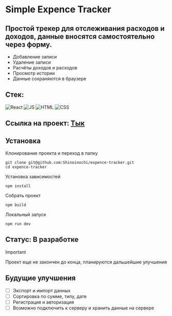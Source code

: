 # Simple Expence Tracker

## Простой трекер для отслеживания расходов и доходов, данные вносятся самостоятельно через форму.
- Добавление записи
- Удаление записи
- Расчёты доходов и расходов
- Просмотр истории
- Данные сохраняются в браузере
## Стек:
![React](https://github.com/Shinoinochi/Shinoinochi/assets/90762444/fca04466-ba77-4117-ac87-d84311450735) 
![JS](https://github.com/Shinoinochi/Shinoinochi/assets/90762444/b944dc7d-72de-48f2-90e3-537eac78bd88) 
![HTML](https://github.com/Shinoinochi/Shinoinochi/assets/90762444/193cc4b0-3d4c-44e8-ad6b-2157e7b61597)
![CSS](https://github.com/Shinoinochi/Shinoinochi/assets/90762444/cce2793e-37ce-4875-93ba-af7e9d13ef9c)
## Ссылка на проект: [Тык](https://shinoinochi.github.io/expence-tracker/)

## Установка
Клонирование проекта и переход в папку
```
git clone git@github.com:Shinoinochi/expence-tracker.git
cd expence-tracker
```
Установка зависимостей
```
npm install
```
Собрать проект
```
npm build
```
Локальный запуск
```
npm run dev
```


## Статус: В разработке
> [!IMPORTANT]
> Проект еще не закончен до конца, планируются дальшейшие улучшения
## Будущие улучшения
- [ ] Экспорт и импорт данных
- [ ] Сортировка по сумме, типу, дате
- [ ] Регистрация и авторизация
- [ ] Возможно подключить к серверу и хранить данные на сервере
